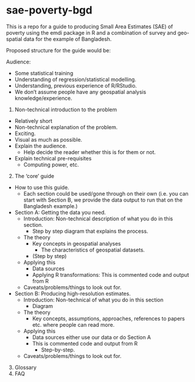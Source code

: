 # sae-poverty-bgd
This is a repo for a guide to producing Small Area Estimates (SAE) of poverty using the emdi package in R and a combination of survey and geo-spatial data for the example of Bangladesh.

Proposed structure for the guide would be:

Audience: 
- Some statistical training
-	Understanding of regression/statistical modelling. 
-	Understanding, previous experience of R/RStudio. 
-	We don’t assume people have any geospatial analysis knowledge/experience. 

1.	Non-technical introduction to the problem
- Relatively short 
- Non-technical explanation of the problem. 
- Exciting. 
- Visual as much as possible. 
- Explain the audience. 
  -  Help decide the reader whether this is for them or not. 
- Explain technical pre-requisites
  - Computing power, etc. 
 
2.	The ‘core’ guide
- How to use this guide. 
  - Each section could be used/gone through on their own (i.e. you can start with Section B, we provide the data output to run that on the Bangladesh example.)
- Section A: Getting the data you need. 
  - Introduction: Non-technical description of what you do in this section. 
    -  Step by step diagram that explains the process. 
  - The theory
    - Key concepts in geospatial analyses
      -  The characteristics of geospatial datasets. 
    - (Step by step)
  - Applying this
    - Data sources
    - Applying R transformations: This is commented code and output from R
  - Caveats/problems/things to look out for. 
- Section B: Producing high-resolution estimates. 
  - Introduction: Non-technical of what you do in this section
    - Diagram
  - The theory
    - Key concepts, assumptions, approaches, references to papers etc. where people can read more. 
  - Applying this 
    - Data sources either use our data or do Section A
    - This is commented code and output from R
      - Step-by-step.
  - Caveats/problems/things to look out for. 

3.	Glossary
4.	FAQ


